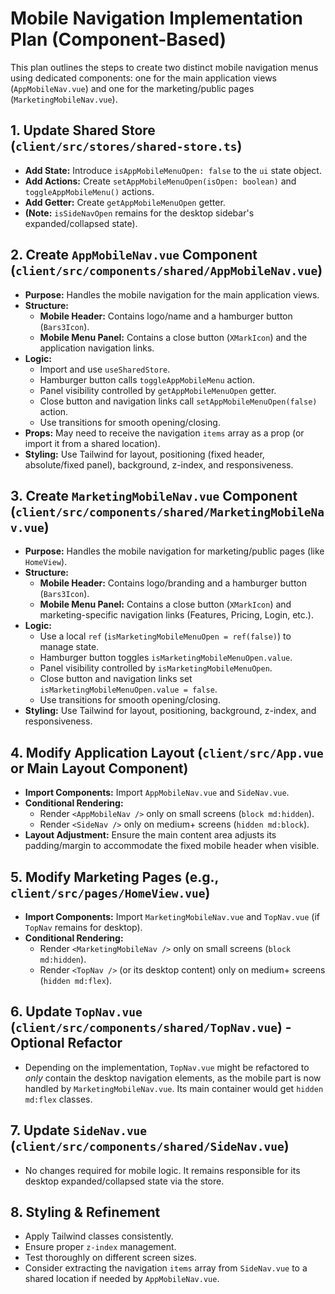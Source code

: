 # Mobile Navigation Implementation Plan (Component-Based)

This plan outlines the steps to create two distinct mobile navigation menus using dedicated components: one for the main application views (`AppMobileNav.vue`) and one for the marketing/public pages (`MarketingMobileNav.vue`).

## 1. Update Shared Store (`client/src/stores/shared-store.ts`)

- **Add State:** Introduce `isAppMobileMenuOpen: false` to the `ui` state object.
- **Add Actions:** Create `setAppMobileMenuOpen(isOpen: boolean)` and `toggleAppMobileMenu()` actions.
- **Add Getter:** Create `getAppMobileMenuOpen` getter.
- **(Note:** `isSideNavOpen` remains for the desktop sidebar's expanded/collapsed state).

## 2. Create `AppMobileNav.vue` Component (`client/src/components/shared/AppMobileNav.vue`)

- **Purpose:** Handles the mobile navigation for the main application views.
- **Structure:**
  - **Mobile Header:** Contains logo/name and a hamburger button (`Bars3Icon`).
  - **Mobile Menu Panel:** Contains a close button (`XMarkIcon`) and the application navigation links.
- **Logic:**
  - Import and use `useSharedStore`.
  - Hamburger button calls `toggleAppMobileMenu` action.
  - Panel visibility controlled by `getAppMobileMenuOpen` getter.
  - Close button and navigation links call `setAppMobileMenuOpen(false)` action.
  - Use transitions for smooth opening/closing.
- **Props:** May need to receive the navigation `items` array as a prop (or import it from a shared location).
- **Styling:** Use Tailwind for layout, positioning (fixed header, absolute/fixed panel), background, z-index, and responsiveness.

## 3. Create `MarketingMobileNav.vue` Component (`client/src/components/shared/MarketingMobileNav.vue`)

- **Purpose:** Handles the mobile navigation for marketing/public pages (like `HomeView`).
- **Structure:**
  - **Mobile Header:** Contains logo/branding and a hamburger button (`Bars3Icon`).
  - **Mobile Menu Panel:** Contains a close button (`XMarkIcon`) and marketing-specific navigation links (Features, Pricing, Login, etc.).
- **Logic:**
  - Use a local `ref` (`isMarketingMobileMenuOpen = ref(false)`) to manage state.
  - Hamburger button toggles `isMarketingMobileMenuOpen.value`.
  - Panel visibility controlled by `isMarketingMobileMenuOpen`.
  - Close button and navigation links set `isMarketingMobileMenuOpen.value = false`.
  - Use transitions for smooth opening/closing.
- **Styling:** Use Tailwind for layout, positioning, background, z-index, and responsiveness.

## 4. Modify Application Layout (`client/src/App.vue` or Main Layout Component)

- **Import Components:** Import `AppMobileNav.vue` and `SideNav.vue`.
- **Conditional Rendering:**
  - Render `<AppMobileNav />` only on small screens (`block md:hidden`).
  - Render `<SideNav />` only on medium+ screens (`hidden md:block`).
- **Layout Adjustment:** Ensure the main content area adjusts its padding/margin to accommodate the fixed mobile header when visible.

## 5. Modify Marketing Pages (e.g., `client/src/pages/HomeView.vue`)

- **Import Components:** Import `MarketingMobileNav.vue` and `TopNav.vue` (if `TopNav` remains for desktop).
- **Conditional Rendering:**
  - Render `<MarketingMobileNav />` only on small screens (`block md:hidden`).
  - Render `<TopNav />` (or its desktop content) only on medium+ screens (`hidden md:flex`).

## 6. Update `TopNav.vue` (`client/src/components/shared/TopNav.vue`) - Optional Refactor

- Depending on the implementation, `TopNav.vue` might be refactored to _only_ contain the desktop navigation elements, as the mobile part is now handled by `MarketingMobileNav.vue`. Its main container would get `hidden md:flex` classes.

## 7. Update `SideNav.vue` (`client/src/components/shared/SideNav.vue`)

- No changes required for mobile logic. It remains responsible for its desktop expanded/collapsed state via the store.

## 8. Styling & Refinement

- Apply Tailwind classes consistently.
- Ensure proper `z-index` management.
- Test thoroughly on different screen sizes.
- Consider extracting the navigation `items` array from `SideNav.vue` to a shared location if needed by `AppMobileNav.vue`.
